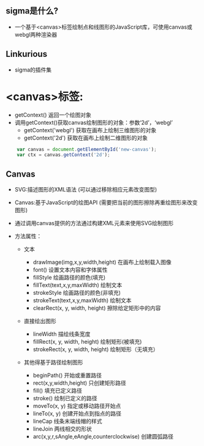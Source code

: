 ## sigma是什么?
 * 一个基于&lt;canvas>标签绘制点和线图形的JavaScript库，可使用canvas或webgl两种渲染器

## Linkurious
 * sigma的插件集

# &lt;canvas>标签:
  * getContext()  返回一个绘图对象
  * 调用getContext()获取canvas绘制图形的对象：参数‘2d’，‘webgl’
    * getContext('webgl') 获取在画布上绘制三维图形的对象
    * getContext('2d') 获取在画布上绘制二维图形的对象
  ```javascript
      var canvas = document.getElementById('new-canvas');
      var ctx = canvas.getContext('2d');
  ```

## Canvas
 * SVG:描述图形的XML语法            (可以通过移除相应元素改变图型)
 * Canvas:基于JavaScript的绘图API   (需要把当前的图形擦除再重绘图形来改变图形)
 * 通过调用canvas提供的方法通过构建XML元素来使用SVG绘制图形
 
 * 方法属性：
    * 文本
        * drawImage(img,x,y,width,height) 在画布上绘制载入图像
        * font() 设置文本内容和字体属性
        * fillStyle 绘画路径的颜色(填充)
        * fillText(text,x,y,maxWidth) 绘制文本
        * strokeStyle 绘画路径的颜色(非填充)
        * strokeText(text,x,y,maxWidth) 绘制文本
        * clearRect(x, y, width, height) 擦除给定矩形中的内容

    * 直接绘出图形
        * lineWidth 描绘线条宽度
        * fillRect(x, y, width, height)  绘制矩形(被填充)
        * strokeRect(x, y, width, height) 绘制矩形（无填充）

    * 其他得基于路径绘制图形
        * beginPath() 开始或重置路径
        * rect(x,y,width,height) 只创建矩形路径
        * fill() 填充已定义路径
        * stroke() 绘制已定义的路径
        * moveTo(x, y) 指定或移动路径开始点
        * lineTo(x, y) 创建开始点到指点的路径
        * lineCap 线条末端线帽的样式
        * lineJoin 两线相交的形状
        * arc(x,y,r,sAngle,eAngle,counterclockwise) 创建圆弧路径

